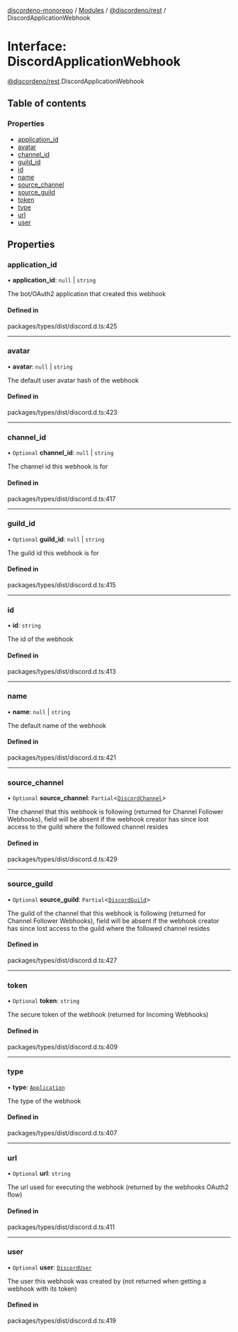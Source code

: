 [discordeno-monorepo](../README.md) / [Modules](../modules.md) / [@discordeno/rest](../modules/discordeno_rest.md) / DiscordApplicationWebhook

# Interface: DiscordApplicationWebhook

[@discordeno/rest](../modules/discordeno_rest.md).DiscordApplicationWebhook

## Table of contents

### Properties

- [application_id](discordeno_rest.DiscordApplicationWebhook.md#application_id)
- [avatar](discordeno_rest.DiscordApplicationWebhook.md#avatar)
- [channel_id](discordeno_rest.DiscordApplicationWebhook.md#channel_id)
- [guild_id](discordeno_rest.DiscordApplicationWebhook.md#guild_id)
- [id](discordeno_rest.DiscordApplicationWebhook.md#id)
- [name](discordeno_rest.DiscordApplicationWebhook.md#name)
- [source_channel](discordeno_rest.DiscordApplicationWebhook.md#source_channel)
- [source_guild](discordeno_rest.DiscordApplicationWebhook.md#source_guild)
- [token](discordeno_rest.DiscordApplicationWebhook.md#token)
- [type](discordeno_rest.DiscordApplicationWebhook.md#type)
- [url](discordeno_rest.DiscordApplicationWebhook.md#url)
- [user](discordeno_rest.DiscordApplicationWebhook.md#user)

## Properties

### application_id

• **application_id**: `null` \| `string`

The bot/OAuth2 application that created this webhook

#### Defined in

packages/types/dist/discord.d.ts:425

---

### avatar

• **avatar**: `null` \| `string`

The default user avatar hash of the webhook

#### Defined in

packages/types/dist/discord.d.ts:423

---

### channel_id

• `Optional` **channel_id**: `null` \| `string`

The channel id this webhook is for

#### Defined in

packages/types/dist/discord.d.ts:417

---

### guild_id

• `Optional` **guild_id**: `null` \| `string`

The guild id this webhook is for

#### Defined in

packages/types/dist/discord.d.ts:415

---

### id

• **id**: `string`

The id of the webhook

#### Defined in

packages/types/dist/discord.d.ts:413

---

### name

• **name**: `null` \| `string`

The default name of the webhook

#### Defined in

packages/types/dist/discord.d.ts:421

---

### source_channel

• `Optional` **source_channel**: `Partial`<[`DiscordChannel`](discordeno_rest.DiscordChannel.md)\>

The channel that this webhook is following (returned for Channel Follower Webhooks), field will be absent if the webhook creator has since lost access to the guild where the followed channel resides

#### Defined in

packages/types/dist/discord.d.ts:429

---

### source_guild

• `Optional` **source_guild**: `Partial`<[`DiscordGuild`](discordeno_rest.DiscordGuild.md)\>

The guild of the channel that this webhook is following (returned for Channel Follower Webhooks), field will be absent if the webhook creator has since lost access to the guild where the followed channel resides

#### Defined in

packages/types/dist/discord.d.ts:427

---

### token

• `Optional` **token**: `string`

The secure token of the webhook (returned for Incoming Webhooks)

#### Defined in

packages/types/dist/discord.d.ts:409

---

### type

• **type**: [`Application`](../enums/discordeno_rest.WebhookTypes.md#application)

The type of the webhook

#### Defined in

packages/types/dist/discord.d.ts:407

---

### url

• `Optional` **url**: `string`

The url used for executing the webhook (returned by the webhooks OAuth2 flow)

#### Defined in

packages/types/dist/discord.d.ts:411

---

### user

• `Optional` **user**: [`DiscordUser`](discordeno_rest.DiscordUser.md)

The user this webhook was created by (not returned when getting a webhook with its token)

#### Defined in

packages/types/dist/discord.d.ts:419
